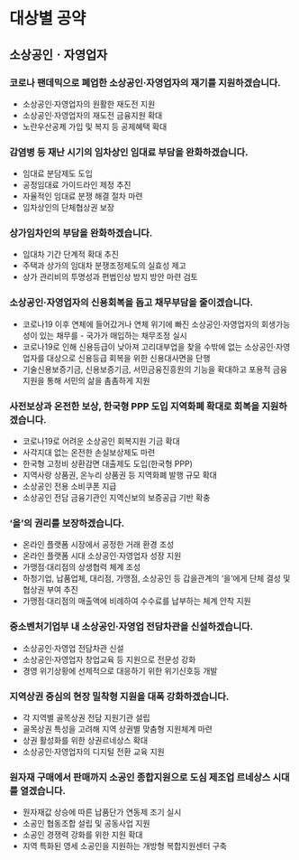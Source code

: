 # 대상별 공약

## 소상공인ㆍ자영업자

### 코로나 팬데믹으로 폐업한 소상공인·자영업자의 재기를 지원하겠습니다.
- 소상공인·자영업자의 원활한 재도전 지원
- 소상공인·자영업자의 재도전 금융지원 확대
- 노란우산공제 가입 및 복지 등 공제혜택 확대

### 감염병 등 재난 시기의 임차상인 임대료 부담을 완화하겠습니다.
- 임대료 분담제도 도입
- 공정임대료 가이드라인 제정 추진
- 자율적인 임대료 분쟁 해결 절차 마련
- 임차상인의 단체협상권 보장

### 상가임차인의 부담을 완화하겠습니다.
- 임대차 기간 단계적 확대 추진
- 주택과 상가의 임대차 분쟁조정제도의 실효성 제고
- 상가 관리비의 투명성과 편법인상 방지 방안 마련 검토

### 소상공인·자영업자의 신용회복을 돕고 채무부담을 줄이겠습니다.
- 코로나19 이후 연체에 들어갔거나 연체 위기에 빠진 소상공인·자영업자의 회생가능성이 있는 채무를 - 국가가 매입하는 채무조정 실시
- 코로나19로 인해 신용등급이 낮아져 고리대부업을 찾을 수밖에 없는 소상공인·자영업자를 대상으로 신용등급 회복을 위한 신용대사면을 단행
- 기술신용보증기금, 신용보증기금, 서민금융진흥원의 기능을 확대하고 포용적 금융 지원을 통해 서민의 삶을 촘촘하게 지원

### 사전보상과 온전한 보상, 한국형 PPP 도입 지역화폐 확대로 회복을 지원하겠습니다.
- 코로나19로 어려운 소상공인 회복지원 기금 확대
- 사각지대 없는 온전한 손실보상제도 마련
- 한국형 고정비 상환감면 대출제도 도입(한국형 PPP)
- 지역사랑 상품권, 온누리 상품권 등 지역화폐 발행 규모 확대
- 소상공인 전용 소비쿠폰 지급
- 소상공인 전담 금융기관인 지역신보의 보증공급 기반 확충

### ‘을’의 권리를 보장하겠습니다.
- 온라인 플랫폼 시장에서 공정한 거래 환경 조성
- 온라인 플랫폼 시대 소상공인·자영업자 성장 지원
- 가맹점·대리점의 상생협력 체계 조성
- 하청기업, 납품업체, 대리점, 가맹점, 소상공인 등 갑을관계의 ‘을’에게 단체 결성 및 협상권 부여 추진
- 가맹점·대리점의 매출액에 비례하여 수수료를 납부하는 체계 안착 지원

### 중소벤처기업부 내 소상공인·자영업 전담차관을 신설하겠습니다.
- 소상공인·자영업 전담차관 신설
- 소상공인·자영업자 창업교육 등 지원으로 전문성 강화
- 경영 위기상황에 선제적으로 대응하기 위한 위기신호등 개발

### 지역상권 중심의 현장 밀착형 지원을 대폭 강화하겠습니다.
- 각 지역별 골목상권 전담 지원기관 설립
- 골목상권 특성을 고려해 지역 상권별 맞춤형 지원체계 마련
- 상권 활성화를 위한 상권르네상스 확대
- 소상공인·자영업자의 디지털 전환 교육 지원

### 원자재 구매에서 판매까지 소공인 종합지원으로 도심 제조업 르네상스 시대를 열겠습니다.
- 원자재값 상승에 따른 납품단가 연동제 조기 실시
- 소공인 협동조합 설립 및 공동사업 지원
- 소공인 경쟁력 강화를 위한 지원 확대
- 지역 특화된 영세 소공인을 지원하는 개방형 복합지원센터 구축